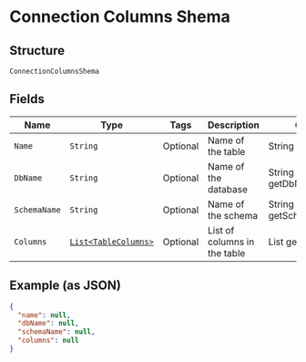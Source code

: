
# Connection Columns Shema

## Structure

`ConnectionColumnsShema`

## Fields

| Name | Type | Tags | Description | Getter | Setter |
|  --- | --- | --- | --- | --- | --- |
| `Name` | `String` | Optional | Name of the table | String getName() | setName(String name) |
| `DbName` | `String` | Optional | Name of the database | String getDbName() | setDbName(String dbName) |
| `SchemaName` | `String` | Optional | Name of the schema | String getSchemaName() | setSchemaName(String schemaName) |
| `Columns` | [`List<TableColumns>`](../../doc/models/table-columns.md) | Optional | List of columns in the table | List<TableColumns> getColumns() | setColumns(List<TableColumns> columns) |

## Example (as JSON)

```json
{
  "name": null,
  "dbName": null,
  "schemaName": null,
  "columns": null
}
```

